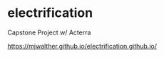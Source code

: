 # electrification
Capstone Project w/ Acterra

https://mjwalther.github.io/electrification.github.io/

